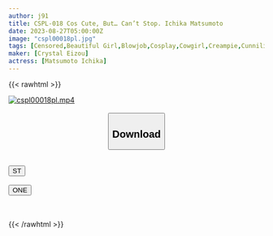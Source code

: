 ```yaml
---
author: j91
title: CSPL-018 Cos Cute, But… Can’t Stop. Ichika Matsumoto
date: 2023-08-27T05:00:00Z
image: "cspl00018pl.jpg"
tags: [Censored,Beautiful Girl,Blowjob,Cosplay,Cowgirl,Creampie,Cunnilingus,Electric Massager,Finger Fuck,Footjob,Handjob,Kiss,Riding Facesitting,Shaved,Solowork,Uniform ]
maker: [Crystal Eizou]
actress: [Matsumoto Ichika]
---
```



{{< rawhtml >}}

<div class="video" data-videoid="G3rJpgk1Gmi1MrA">
    <a href="javascript:;">
        <img src="https://my.j91.asia/posts/cspl00018pl/cspl00018pl.jpg" width="WIDTH" height="HEIGHT" alt="cspl00018pl.mp4" loading="lazy">
    </a>
</div>

<script type="text/javascript" src="https://j91.asia/asset/on-demand-st.js"></script>

<br>
  <link rel="stylesheet" href="https://j91.asia/asset/bs5.css">
  
  <center>
  <button class="btn btn-primary" type="button" data-bs-toggle="collapse" data-bs-target=".multi-collapse" aria-expanded="false" aria-controls="multiCollapseExample1 multiCollapseExample2"><h2>Download</h2></button></center>
</p>
<div class="row">
  <div class="col">
    <div class="collapse multi-collapse" id="multiCollapseExample1">
      <div class="card card-body">
	      	      <br>
<div class="buttons">  
<a href="https://streamtape.to/v/G3rJpgk1Gmi1MrA"><button class="btn-hover color-3"><i class="fa fa-download"></i> ST</button></a></div>
    </div>
  </div>
</div>
  <div class="col">
    <div class="collapse multi-collapse" id="multiCollapseExample2">
      <div class="card card-body">
	      <br>
<div class="buttons">
    <a href="https://oneupload.to/icxauhcpffol"><button class="btn-hover color-9"><i class="fa fa-download"></i> ONE</button></a></div>
<br><br>
      </div>
    </div>
  </div>
</div>

{{< /rawhtml >}}
